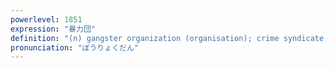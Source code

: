 ```yaml
---
powerlevel: 1851
expression: "暴力団"
definition: "(n) gangster organization (organisation); crime syndicate; yakuza (Japanese mafia); band of thugs; group of hoodlums"
pronunciation: "ぼうりょくだん"
---
```

